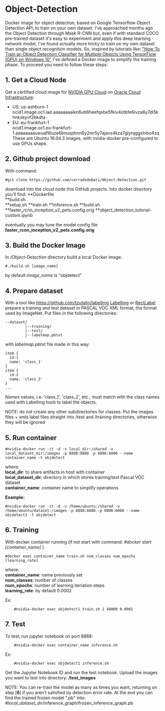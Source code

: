 # Object-Detection
Docker image for object detection, based on Google Tensorflow Object Detection API, to train on your own dataset.
I've approached months ago the Object Detection through Mask R-CNN but, even if with standard COCO pre-trained dataset it's easy to experiment and apply this deep learning network model, I've found actually more tricky to train on my own dataset than single object recognition models.
So, inspired by tutorials like: ["How To Train an Object Detection Classifier for Multiple Objects Using TensorFlow (GPU) on Windows 10"](https://github.com/EdjeElectronics/TensorFlow-Object-Detection-API-Tutorial-Train-Multiple-Objects-Windows-10#3-gather-and-label-pictures)
I've defined a Docker image to simplify the training phase. To proceed you need to follow these steps:

## 1. Get a Cloud Node
Get a certified cloud image for [NVIDIA GPU Cloud](https://ngc.nvidia.com) on [Oracle Cloud Infrastructure](https://docs.cloud.oracle.com/iaas/Content/Compute/References/ngcimage.htm):

* US: us-ashburn-1  
ocid1.image.oc1.iad.aaaaaaaaikn6ub6heefqxbe5fkiv4otbfe6ivza6y7di5khnkxkyvf2bkdta
* EU: eu-frankfurt-1  
ocid1.image.oc1.eu-frankfurt-1.aaaaaaaauwuafl6uze6bnusphnn6y2mr5y7ajavx4kza7glyrqggxlnbo4zq  
These are Ubuntu 16.04.3 images, with nvidia-docker pre-configured to use GPUs shape.

## 2. Github project download
With command:
```
#git clone https://github.com/corradodebari/Object-Detection.git
```
download into the cloud node this GitHub projects.
Into docker directory you'll find:
**Dockerfile     
**build.sh                         
**setup.sh
**train.sh
**inference.sh
**build.sh
**faster_rcnn_inception_v2_pets.config.orig
**object_detection_tutorial-custom.ipynb

eventually you may tune the model config file **faster_rcnn_inception_v2_pets.config.orig**

## 3. Build the Docker Image
In */Object-Detection* directory build a local Docker image:
```
#./build.sh [image_name]
```
by default *image_name* is "objdetect"

## 4. Prepare dataset
With a tool like https://github.com/tzutalin/labelImg [LabelImg](https://github.com/tzutalin/labelImg) or [RectLabel](https://rectlabel.com)
prepare a training and test dataset in PASCAL VOC XML format, the format used by ImageNet.
Put files in the following directories:
```
--dataset/
         |--training/
         |--test/
         |--labelmap.pbtxt
```
with *labelmap.pbtxt* file made in this way:
```
item {
  id:1
  name: 'class_1'
}
item {
  id:2
  name: 'class_2'
}
...

```
*Name*s values, i.e. 'class_1', 'class_2', etc., must match with the class names used with LabelImg tools to label the objects.

NOTE: do not create any other subdirectories for classes. Put the images files + xmls label files straight into /test and /training 
directories, otherwise they will be ignored

## 5. Run container
```
#nvidia-docker run -it -d -v local_dir:/shared -v local_dataset_dir:/images -p 8888:8888 -p 6006:6006 --name container_name -t objdetect
```

where:  
**local_dir**: to share artifacts in host with container   
**local_dataset_dir**: directory in which stores training/test Pascal VOC dataset   
**container_name**: container name to simplify operations  

**Example:**
```
#nvidia-docker run -it -d -v /home/ubuntu:/shared -v /home/ubuntu/dataset:/images -p 8888:8888 -p 6006:6006 --name objdetect1 -t objdetect
```
## 6. Training
With docker container running (if not start with command: *#docker start [container_name]* )
```
#docker exec container_name train.sh num_classes num_epochs [learning_rate] 
```
where:  
**container_name**: name previously set   
**num_classes**: number of classes   
**num_epochs**: number of learning iteriation steps   
**learning_rate**: by default 0.0002  

Ex:
```
    #nvidia-docker exec objdetect1 train.sh 1 40000 0.0001
```


## 7. Test
To test, run jupyter notebook on port 8888:
```
    #nvidia-docker exec container_name inference.sh
```
Ex:
```
    #nvidia-docker exec objdetect1 inference.sh
```
Get the Jupyter Notebook ID and run the test notebook. Upload the images you want to test into directory: 
**/test_images**

NOTE:
You can re-train the model as many as times you want, returning on step [**6**] if you aren't satisfied by detection error rate. At the end you can find the trained frozen model ".pb" into:
#*local_dataset_dir*/inference_graph/frozen_inference_graph.pb
